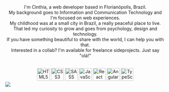 ##

<div align="center" >
  <p>
    I'm Cinthia, a web developer based in Florianópolis, Brazil. <br />
    My background goes to Information and Communication Technology and I'm focused on web experiences. <br />
    My childhood was at a small city in Brazil, a really peaceful place to live. That led my curiosity to grow and goes from psychology, design and     technology. <br />
    If you have something beautiful to share with the world, I can help you with that. <br />
    Interested in a collab? I'm available for freelance sideprojects. Just say "olá!" <br />
  </p>
 </div>
<br />
<div align="center">  
  <img height="40rem" src="https://cdn.jsdelivr.net/gh/devicons/devicon/icons/html5/html5-original.svg" alt="HTML5" />
  <img height="40rem" src="https://cdn.jsdelivr.net/gh/devicons/devicon/icons/css3/css3-original.svg" alt="CSS3" />
  <img height="40rem" src="https://cdn.jsdelivr.net/gh/devicons/devicon/icons/sass/sass-original.svg" alt="SASS" /> 
  <img height="40rem" src="https://cdn.jsdelivr.net/gh/devicons/devicon/icons/javascript/javascript-original.svg" alt="JavaScript" />
  <img height="40rem" src="https://cdn.jsdelivr.net/gh/devicons/devicon/icons/react/react-original.svg" alt="React" />
  <img height="40rem" src="https://cdn.jsdelivr.net/gh/devicons/devicon/icons/angularjs/angularjs-original.svg" alt="Angular"/>
  <img height="40rem" src="https://cdn.jsdelivr.net/gh/devicons/devicon/icons/typescript/typescript-original.svg" alt="TypeScript" />
</div>

<a href='https://holopin.io/@vinitshahdeo'>
    <img src='https://holopin.onrender.com/CinPi7'/>
</a>

##


<!--
**CinPi7/CinPi7** is a ✨ _special_ ✨ repository because its `README.md` (this file) appears on your GitHub profile.

Here are some ideas to get you started:

- 🔭 I’m currently working on ...
- 🌱 I’m currently learning ...
- 👯 I’m looking to collaborate on ...
- 🤔 I’m looking for help with ...
- 💬 Ask me about ...
- 📫 How to reach me: ...
- 😄 Pronouns: ...
- ⚡ Fun fact: ...
-->
